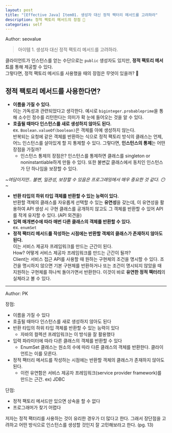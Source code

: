 ```yaml
---
layout: post
title: "[Effective Java] Item01. 생성자 대신 정적 팩터리 메서드를 고려하라"
description: 정적 팩토리 메서드의 장점 🤔
categories: self
---
```


Author: seovalue

> 아이템 1. 생성자 대신 정적 팩토리 메서드를 고려하라.

클라이언트가 인스턴스를 얻는 수단으로는 `public` 생성자도 있지만, **정적 팩토리 메서드**를 통해 제공할 수 있다.  
그렇다면, 정적 팩토리 메서드를 사용했을 때의 장점은 무엇이 있을까? 🤔

## 정적 팩토리 메서드를 사용한다면?

-   **이름을 가질 수 있다.**  
    이는 가독성과 관련되었다고 생각한다. 예시로 `biginteger.probableprime`을 통해 소수인 정수를 리턴한다는 의미가 확 눈에 들어오는 것을 알 수 있다.
-   **호출될 때마다 인스턴스를 새로 생성하지 않아도 된다.**  
    ex. `Boolean.valueOf(boolean)`은 객체를 아예 생성하지 않는다.  
    반복되는 요청에 같은 객체를 반환하는 식으로 정적 팩토리 방식의 클래스는 언제, 어느 인스턴스를 살아있게 할 지 통제할 수 있다. 그렇다면, **인스턴스의 통제**는 어떤 장점을 가질까?
    -   인스턴스 통제의 장점은? 인스턴스를 통제하면 클래스를 singleton or noninstantiable하게 만들 수 있다. 또한 불변값 클래스에서 동치인 인스턴스가 단 하나임을 보장할 수 있다.

_~여담이지만.. 불변, 일관성, 보장할 수 있음은 프로그래밍에서 매우 중요한 것 같다. 😶~_

-   **반환 타입의 하위 타입 객체를 반환할 수 있는 능력이 있다.**  
    반환할 객체의 클래스를 자유롭게 선택할 수 있는 **유연성**을 갖는데, 이 유연성을 활용하여 API 생성 시 구현 클래스를 공개하지 않고도 그 객체를 반환할 수 있어 API를 작게 유지할 수 있다. (API 외견을)
-   **입력 매개변수에 따라 매번 다른 클래스의 객체를 반환할 수 있다.**  
    ex. `enumSet`
-   **정적 팩터리 메서드를 작성하는 시점에는 반환할 객체의 클래스가 존재하지 않아도 된다.**  
    이는 서비스 제공자 프레임워크를 만드는 근간이 된다.  
    How? 어떻게 서비스 제공자 프레임워크를 만드는 근간이 될까?  
    Client는 서비스 접근 API를 사용할 때 원하는 구현체의 조건을 명시할 수 있다. 조건을 명시하지 않으면 기본 구현체를 반환하거나 또는 조건이 명시되지 않았을 때 지원하는 구현체를 하나씩 돌아가면서 반환한다. 이것이 바로 **유연한 정적 팩터리**의 실체라고 볼 수 있다.

-----

Author: PK

장점:

- 이름을 가질 수 있다
- 호출될 때마다 인스턴스를 새로 생성하지 않아도 된다
- 반환 타입의 하위 타입 객체를 반환할 수 있는 능력이 있다
    - 자바의 컬렉션 프레임워크는 이 방식을 잘 활용했다
- 입력 파라미터에 따라 다른 클래스의 객체를 반환할 수 있다
    - EnumSet 클래스는 원소의 수에 따라 다른 클래스의 객체를 반환한다. 클라이언트는 이를 모른다.
- 정적 팩터리 메서드를 작성하는 시점에는 반환할 객체의 클래스가 존재하지 않아도 된다.
    - 이런 유연함은 서비스 제공자 프레임워크(service provider framework)를 만드는 근간. ex) JDBC

단점:

- 정적 팩토리 메서드만 있으면 상속을 할 수 없다
- 프로그래머가 찾기 어렵다

저자는 정적 팩터리를 사용하는 것이 유리한 경우가 더 많다고 한다. 그래서 장단점을 고려하고 어떤 방식으로 인스턴스를 생성할 것인지 잘 고민해보라고 한다. (pg. 13)
